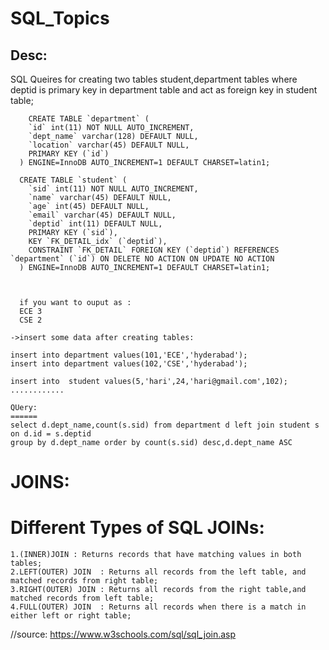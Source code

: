 # SQL_Topics

Desc:
----
 SQL Queires for creating two tables student,department tables where deptid is primary key in department table and act as foreign key 
 in student table;

        CREATE TABLE `department` (
        `id` int(11) NOT NULL AUTO_INCREMENT,
        `dept_name` varchar(128) DEFAULT NULL,
        `location` varchar(45) DEFAULT NULL,
        PRIMARY KEY (`id`)
      ) ENGINE=InnoDB AUTO_INCREMENT=1 DEFAULT CHARSET=latin1;

      CREATE TABLE `student` (
        `sid` int(11) NOT NULL AUTO_INCREMENT,
        `name` varchar(45) DEFAULT NULL,
        `age` int(45) DEFAULT NULL,
        `email` varchar(45) DEFAULT NULL,
        `deptid` int(11) DEFAULT NULL,
        PRIMARY KEY (`sid`),
        KEY `FK_DETAIL_idx` (`deptid`),
        CONSTRAINT `FK_DETAIL` FOREIGN KEY (`deptid`) REFERENCES `department` (`id`) ON DELETE NO ACTION ON UPDATE NO ACTION
      ) ENGINE=InnoDB AUTO_INCREMENT=1 DEFAULT CHARSET=latin1;
      
      
      
      if you want to ouput as :
      ECE 3
      CSE 2
      
    ->insert some data after creating tables:
    
    insert into department values(101,'ECE','hyderabad'); 
    insert into department values(102,'CSE','hyderabad'); 
    
    insert into  student values(5,'hari',24,'hari@gmail.com',102);
    ............
    
    QUery:
    ======
    select d.dept_name,count(s.sid) from department d left join student s on d.id = s.deptid
    group by d.dept_name order by count(s.sid) desc,d.dept_name ASC
    
 JOINS:
 =====
   Different Types of SQL JOINs:
   ============================
    1.(INNER)JOIN : Returns records that have matching values in both tables;
    2.LEFT(OUTER) JOIN  : Returns all records from the left table, and matched records from right table;
    3.RIGHT(OUTER) JOIN : Returns all records from the right table,and matched records from left table;
    4.FULL(OUTER) JOIN  : Returns all records when there is a match in either left or right table;
//source: https://www.w3schools.com/sql/sql_join.asp




